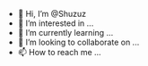 - 👋 Hi, I’m @Shuzuz
- 👀 I’m interested in ...
- 🌱 I’m currently learning ...
- 💞️ I’m looking to collaborate on ...
- 📫 How to reach me ...

<!---
Shuzuz/Shuzuz is a ✨ special ✨ repository because its `README.md` (this file) appears on your GitHub profile.
You can click the Preview link to take a look at your changes.
--->
